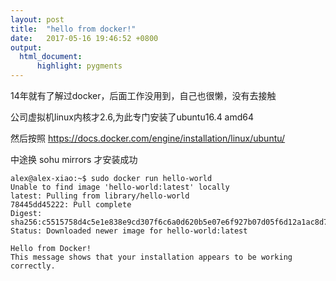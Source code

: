```yaml
---
layout: post
title:  "hello from docker!"
date:   2017-05-16 19:46:52 +0800
output:
  html_document:
      highlight: pygments
---
```


14年就有了解过docker，后面工作没用到，自己也很懒，没有去接触

公司虚拟机linux内核才2.6,为此专门安装了ubuntu16.4 amd64

然后按照 https://docs.docker.com/engine/installation/linux/ubuntu/


中途换 sohu mirrors 才安装成功

```shell
alex@alex-xiao:~$ sudo docker run hello-world
Unable to find image 'hello-world:latest' locally
latest: Pulling from library/hello-world
78445dd45222: Pull complete 
Digest: sha256:c5515758d4c5e1e838e9cd307f6c6a0d620b5e07e6f927b07d05f6d12a1ac8d7
Status: Downloaded newer image for hello-world:latest

Hello from Docker!
This message shows that your installation appears to be working correctly.
```
